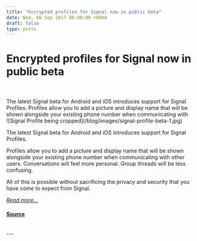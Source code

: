 ```yaml
---
title: "Encrypted profiles for Signal now in public beta"
date: Wed, 06 Sep 2017 00:00:00 +0000
draft: false
type: posts
---
```

# Encrypted profiles for Signal now in public beta

<br/>

<br/>
 The latest Signal beta for Android and iOS introduces support for Signal Profiles. Profiles allow you to add a picture and display name that will be shown alongside your existing phone number when communicating with
<br/>
![Signal Profile being cropped](/blog/images/signal-profile-beta-1.jpg)

The latest Signal beta for Android and iOS introduces support for Signal Profiles.

Profiles allow you to add a picture and display name that will be shown alongside your existing phone number when communicating with other users. Conversations will feel more personal. Group threads will be less confusing.

All of this is possible without sacrificing the privacy and security that you have come to expect from Signal.

[_Read more..._](https://signal.org/blog/signal-profiles-beta/)

#### [Source](https://signal.org/blog/signal-profiles-beta/)

<br/>
---
